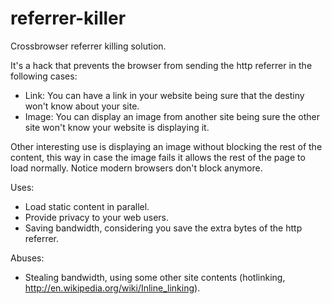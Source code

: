 # referrer-killer

Crossbrowser referrer killing solution.

It's a hack that prevents the browser from sending the http referrer in the following cases:
 * Link: You can have a link in your website being sure that the destiny won't know about your site.
 * Image: You can display an image from another site being sure the other site won't know your website is displaying it.
 
Other interesting use is displaying an image without blocking the rest of the content, this way in case the image fails it allows the rest of the page to load normally. Notice modern browsers don't block anymore.

Uses:
 * Load static content in parallel.
 * Provide privacy to your web users.
 * Saving bandwidth, considering you save the extra bytes of the http referrer.

Abuses:
 * Stealing bandwidth, using some other site contents (hotlinking, http://en.wikipedia.org/wiki/Inline_linking).
